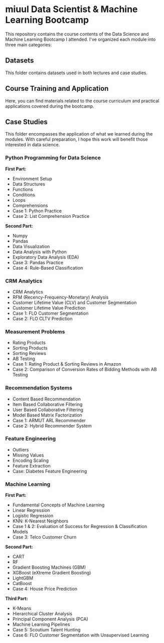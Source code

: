 # miuul Data Scientist & Machine Learning Bootcamp

This repository contains the course contents of the Data Science and Machine Learning Bootcamp I attended. I've organized each module into three main categories:

## Datasets
This folder contains datasets used in both lectures and case studies.

## Course Training and Application
Here, you can find materials related to the course curriculum and practical applications covered during the bootcamp.

## Case Studies
This folder encompasses the application of what we learned during the modules. With careful preparation, I hope this work will benefit those interested in data science.

### Python Programming for Data Science
**First Part:**
- Environment Setup
- Data Structures
- Functions
- Conditions
- Loops
- Comprehensions
- Case 1: Python Practice
- Case 2: List Comprehension Practice

**Second Part:**
- Numpy
- Pandas
- Data Visualization
- Data Analysis with Python
- Exploratory Data Analysis (EDA)
- Case 3: Pandas Practice
- Case 4: Rule-Based Classification

### CRM Analytics
- CRM Analytics
- RFM (Recency-Frequency-Monetary) Analysis
- Customer Lifetime Value (CLV) and Customer Segmentation
- Customer Lifetime Value Prediction
- Case 1: FLO Customer Segmentation
- Case 2: FLO CLTV Prediction

### Measurement Problems
- Rating Products
- Sorting Products
- Sorting Reviews
- AB Testing
- Case 1: Rating Product & Sorting Reviews in Amazon
- Case 2: Comparison of Conversion Rates of Bidding Methods with AB Testing

### Recommendation Systems
- Content Based Recommendation
- Item Based Collaborative Filtering
- User Based Collaborative Filtering
- Model Based Matrix Factorization
- Case 1: ARMUT ARL Recommender
- Case 2: Hybrid Recommender System

### Feature Engineering
- Outliers
- Missing Values
- Encoding Scaling
- Feature Extraction
- Case: Diabetes Feature Engineering

### Machine Learning
**First Part:**
- Fundamental Concepts of Machine Learning
- Linear Regression
- Logistic Regression
- KNN: K-Nearest Neighbors
- Case 1 & 2: Evaluation of Success for Regression & Classification Models
- Case 3: Telco Customer Churn

**Second Part:**
- CART
- RF
- Gradient Boosting Machines (GBM)
- XGBoost (eXtreme Gradient Boosting)
- LightGBM
- CatBoost
- Case 4: House Price Prediction

**Third Part:**
- K-Means
- Hierarchical Cluster Analysis
- Principal Component Analysis (PCA)
- Machine Learning Pipelines
- Case 5: Scoutium Talent Hunting
- Case 6: FLO Customer Segmentation with Unsupervised Learning




